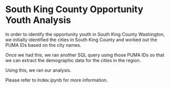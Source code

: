# South King County Opportunity Youth Analysis

In order to identify the opportunity youth in South King County Washington, we initially identified the cities in South King County and worked out the PUMA IDs based on the city names.

Once we had this, we ran another SQL query using those PUMA IDs so that we can extract the demographic data for the cities in the region.

Using this, we ran our analysis.

Please refer to Index.ipynb for more information.

